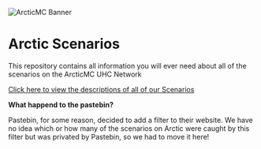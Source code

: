 ![ArcticMC Banner](https://i.imgur.com/tQiSJ7q.png)

# Arctic Scenarios
This repository contains all information you will ever need about all of the scenarios on the ArcticMC UHC Network

[Click here to view the descriptions of all of our Scenarios](https://github.com/ArcticMC/Scenarios/blob/main/descriptions.md)

**What happend to the pastebin?**

Pastebin, for some reason, decided to add a filter to their website. We have no idea which or how many of the scenarios on Arctic were caught by this filter but was privated by Pastebin, so we had to move it here!
